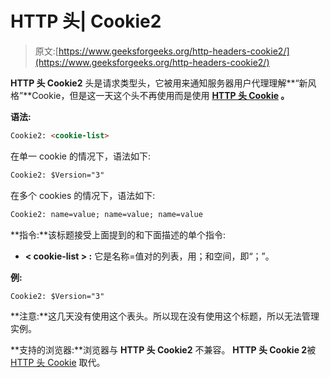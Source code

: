 # HTTP 头| Cookie2

> 原文:[https://www.geeksforgeeks.org/http-headers-cookie2/](https://www.geeksforgeeks.org/http-headers-cookie2/)

**HTTP 头 Cookie2** 头是请求类型头，它被用来通知服务器用户代理理解**“新风格”**Cookie，但是这一天这个头不再使用而是使用 **[HTTP 头 Cookie](https://www.geeksforgeeks.org/http-headers-cookie/) 。**

**语法:**

```html
Cookie2: <cookie-list>
```

在单一 cookie 的情况下，语法如下:

```html
Cookie2: $Version="3"
```

在多个 cookies 的情况下，语法如下:

```html
Cookie2: name=value; name=value; name=value
```

**指令:**该标题接受上面提到的和下面描述的单个指令:

*   **< cookie-list > :** 它是名称=值对的列表，用；和空间，即“；”。

**例:**

```html
Cookie2: $Version="3"
```

**注意:**这几天没有使用这个表头。所以现在没有使用这个标题，所以无法管理实例。

**支持的浏览器:**浏览器与 **HTTP 头 Cookie2** 不兼容。 **HTTP 头 Cookie 2**被 [HTTP 头 Cookie](https://www.geeksforgeeks.org/http-headers-cookie/) 取代。